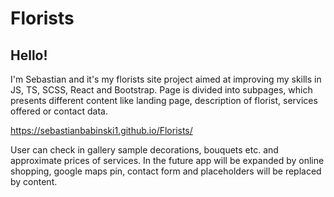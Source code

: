 # Florists

## Hello!

I'm Sebastian and it's my florists site project aimed at improving my skills in JS, TS, SCSS, React and Bootstrap. 
Page is divided into subpages, which presents different content like landing page, description of florist, services offered or contact data. 

https://sebastianbabinski1.github.io/Florists/

User can check in gallery sample decorations, bouquets etc. and approximate prices of services.
In the future app will be expanded by online shopping, google maps pin, contact form and placeholders will be replaced by content.
